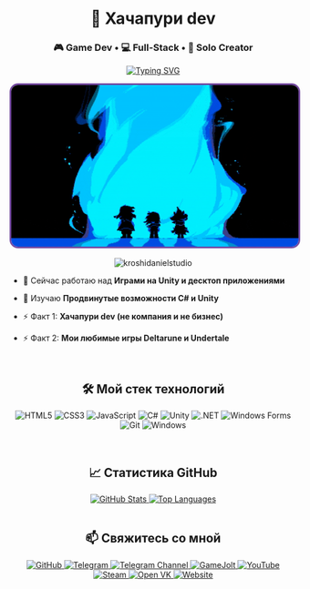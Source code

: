 <h1 align="center">👋 Хачапури dev</h1>
<h3 align="center">🎮 Game Dev • 💻 Full-Stack • 🎨 Solo Creator</h3>

<p align="center">
  <a href="https://git.io/typing-svg"><img src="https://readme-typing-svg.herokuapp.com?font=Fira+Code&pause=1000&width=435&lines=Создаю+игры+на+Unity+и+десктоп+приложения!;C%23+%26+Unity+Developer;Хачапури+dev+(не+компания+или+бизнес)" alt="Typing SVG" /></a>
</p>

<p align="center">
  <img src="deltarune.gif" alt="Deltarune GIF" width="600" style="border-radius: 15px; border: 3px solid #764ba2;" />
</p>

<p align="center">
  <img src="https://komarev.com/ghpvc/?username=kroshidanielstudio&label=Profile%20views&color=0e75b6&style=flat" alt="kroshidanielstudio" />
</p>

- 🔭 Сейчас работаю над **Играми на Unity и десктоп приложениями**

- 🌱 Изучаю **Продвинутые возможности C# и Unity**

- ⚡ Факт 1: **Хачапури dev (не компания и не бизнес)**

- ⚡ Факт 2: **Мои любимые игры Deltarune и Undertale**

<br>

<h2 align="center">🛠️ Мой стек технологий</h2>

<p align="center">
  <img src="https://img.shields.io/badge/HTML5-E34F26?style=for-the-badge&logo=html5&logoColor=white" alt="HTML5"/>
  <img src="https://img.shields.io/badge/CSS3-1572B6?style=for-the-badge&logo=css3&logoColor=white" alt="CSS3"/>
  <img src="https://img.shields.io/badge/JavaScript-F7DF1E?style=for-the-badge&logo=javascript&logoColor=black" alt="JavaScript"/>
  <img src="https://img.shields.io/badge/C%23-239120?style=for-the-badge&logo=c-sharp&logoColor=white" alt="C#"/>
  <img src="https://img.shields.io/badge/Unity-100000?style=for-the-badge&logo=unity&logoColor=white" alt="Unity"/>
  <img src="https://img.shields.io/badge/.NET-512BD4?style=for-the-badge&logo=dotnet&logoColor=white" alt=".NET"/>
  <img src="https://img.shields.io/badge/Windows%20Forms-0078D4?style=for-the-badge&logo=windows&logoColor=white" alt="Windows Forms"/>
  <img src="https://img.shields.io/badge/Git-F05032?style=for-the-badge&logo=git&logoColor=white" alt="Git"/>
  <img src="https://img.shields.io/badge/Windows-0078D6?style=for-the-badge&logo=windows&logoColor=white" alt="Windows"/>
</p>

<br>

<h2 align="center">📈 Статистика GitHub</h2>

<div align="center">
  <a href="https://github.com/kroshidanielstudio">
    <img height="180em" src="https://github-readme-stats.vercel.app/api?username=kroshidanielstudio&show_icons=true&theme=dark&hide_border=true&count_private=true" alt="GitHub Stats"/>
    <img height="180em" src="https://github-readme-stats.vercel.app/api/top-langs/?username=kroshidanielstudio&theme=dark&hide_border=true&layout=compact&langs_count=8" alt="Top Languages"/>
  </a>
</div>

<br>

<h2 align="center">📫 Свяжитесь со мной</h2>

<p align="center">
  <a href="https://github.com/kroshidanielstudio" target="_blank">
    <img src="https://img.shields.io/badge/GitHub-100000?style=for-the-badge&logo=github&logoColor=white" alt="GitHub"/>
  </a>
  <a href="https://t.me/Cyxoi_XahapyPi" target="_blank">
    <img src="https://img.shields.io/badge/Telegram-2CA5E0?style=for-the-badge&logo=telegram&logoColor=white" alt="Telegram"/>
  </a>
  <a href="https://t.me/kroshidanielYouTube" target="_blank">
    <img src="https://img.shields.io/badge/Telegram_Channel-2CA5E0?style=for-the-badge&logo=telegram&logoColor=white" alt="Telegram Channel"/>
  </a>
  <a href="https://gamejolt.com/@Cyxoi_XahapyPi" target="_blank">
    <img src="https://img.shields.io/badge/GameJolt-CCFF00?style=for-the-badge&logo=gamejolt&logoColor=black" alt="GameJolt"/>
  </a>
  <a href="https://www.youtube.com/@user-xahapyri_dev" target="_blank">
    <img src="https://img.shields.io/badge/YouTube-FF0000?style=for-the-badge&logo=youtube&logoColor=white" alt="YouTube"/>
  </a>
  <a href="https://steamcommunity.com/id/Xachapyri_dev/" target="_blank">
    <img src="https://img.shields.io/badge/Steam-000000?style=for-the-badge&logo=steam&logoColor=white" alt="Steam"/>
  </a>
  <a href="https://ovk.to/id25958" target="_blank">
    <img src="https://img.shields.io/badge/Open_VK-0077FF?style=for-the-badge&logo=vk&logoColor=white" alt="Open VK"/>
  </a>
  <a href="http://k90052gj.beget.tech/" target="_blank">
    <img src="https://img.shields.io/badge/Website-000000?style=for-the-badge&logo=google-chrome&logoColor=white" alt="Website"/>
  </a>
</p>

<br>
